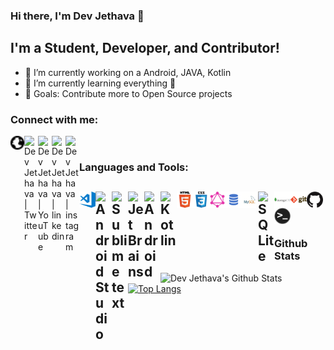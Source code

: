 ### Hi there, I'm Dev Jethava 👋

## I'm a Student, Developer, and Contributor!

- 🔭 I’m currently working on a Android, JAVA, Kotlin
- 🌱 I’m currently learning everything 🤣
- 🥅 Goals: Contribute more to Open Source projects

### Connect with me:

[<img align="left" alt="Dev Jethava | website" width="22px" src="https://raw.githubusercontent.com/iconic/open-iconic/master/svg/globe.svg" />][linkedin]
[<img align="left" alt="Dev Jethava | Twitter" width="22px" src="https://cdn.jsdelivr.net/npm/simple-icons@v3/icons/twitter.svg" />][linkedin]
[<img align="left" alt="Dev Jethava | YouTube" width="22px" src="https://cdn.jsdelivr.net/npm/simple-icons@v3/icons/youtube.svg" />][linkedin]
[<img align="left" alt="Dev Jethava | linkedin" width="22px" src="https://cdn.jsdelivr.net/npm/simple-icons@v3/icons/linkedin.svg" />][linkedin]
[<img align="left" alt="Dev Jethava | instagram" width="22px" src="https://cdn.jsdelivr.net/npm/simple-icons@v3/icons/instagram.svg" />][instagram]

<br />

### Languages and Tools:

[<img align="left" alt="Visual Studio Code" width="26px" src="https://raw.githubusercontent.com/github/explore/80688e429a7d4ef2fca1e82350fe8e3517d3494d/topics/visual-studio-code/visual-studio-code.png" />][github]
[<img align="left" alt="Android Studio" width="26px" src="https://upload.wikimedia.org/wikipedia/commons/3/34/Android_Studio_icon.svg" />][github]
[<img align="left" alt="Sublime text" width="26px" src="https://cdn.worldvectorlogo.com/logos/sublime-text.svg" />][github]
[<img align="left" alt="Jet Brains" width="26px" src="https://www.brandeps.com/logo-download/J/Jetbrains-logo-vector-01.svg" />][github]
[<img align="left" alt="Android" width="26px" src="https://www.brandeps.com/icon-download/A/Android-icon-vector-03.svg" />][linkedin]
[<img align="left" alt="Kotlin" width="26px" src="https://upload.wikimedia.org/wikipedia/commons/7/74/Kotlin-logo.svg" />][linkedin]
[<img align="left" alt="HTML5" width="26px" src="https://raw.githubusercontent.com/github/explore/80688e429a7d4ef2fca1e82350fe8e3517d3494d/topics/html/html.png" />][github]
[<img align="left" alt="CSS3" width="26px" src="https://raw.githubusercontent.com/github/explore/80688e429a7d4ef2fca1e82350fe8e3517d3494d/topics/css/css.png" />][github]
[<img align="left" alt="GraphQL" width="26px" src="https://raw.githubusercontent.com/github/explore/80688e429a7d4ef2fca1e82350fe8e3517d3494d/topics/graphql/graphql.png" />][github]
[<img align="left" alt="SQL" width="26px" src="https://raw.githubusercontent.com/github/explore/80688e429a7d4ef2fca1e82350fe8e3517d3494d/topics/sql/sql.png" />][github]
[<img align="left" alt="MySQL" width="26px" src="https://raw.githubusercontent.com/github/explore/80688e429a7d4ef2fca1e82350fe8e3517d3494d/topics/mysql/mysql.png" />][github]
[<img align="left" alt="SQLite" width="26px" src="https://www.sqlite.org/images/sqlite370_banner.gif" />][github]
[<img align="left" alt="MongoDB" width="26px" src="https://raw.githubusercontent.com/github/explore/80688e429a7d4ef2fca1e82350fe8e3517d3494d/topics/mongodb/mongodb.png" />][github]
[<img align="left" alt="Git" width="26px" src="https://raw.githubusercontent.com/github/explore/80688e429a7d4ef2fca1e82350fe8e3517d3494d/topics/git/git.png" />][github]
[<img align="left" alt="GitHub" width="26px" src="https://raw.githubusercontent.com/github/explore/78df643247d429f6cc873026c0622819ad797942/topics/github/github.png" />][github]
[<img align="left" alt="Terminal" width="26px" src="https://raw.githubusercontent.com/github/explore/80688e429a7d4ef2fca1e82350fe8e3517d3494d/topics/terminal/terminal.png" />][github]
<br />
<br />
---

### Github Stats
<img align="left" alt="Dev Jethava's Github Stats" src="https://github-readme-stats.codestackr.vercel.app/api?username=DevJethava&show_icons=true&hide_border=true" />

[![Top Langs](https://github-readme-stats.vercel.app/api/top-langs/?username=DevJethava&layout=compact)](https://github.com/DevJethava)


[instagram]: https://instagram.com/dev_the__d
[linkedin]: https://www.linkedin.com/in/dev-jethava/
[github]: https://github.com/DevJethava
